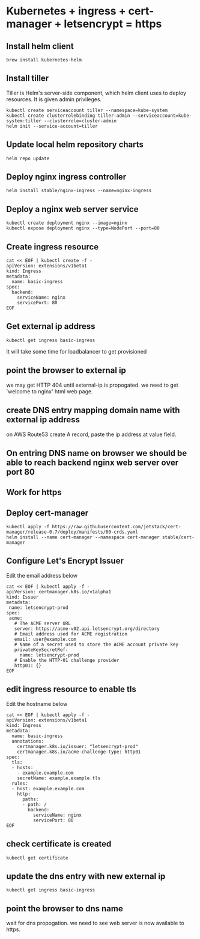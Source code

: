 # Kubernetes + ingress + cert-manager + letsencrypt = https

## Install helm client
```
brew install kubernetes-helm
```

## Install tiller
Tiller is Helm's server-side component, which helm client uses to deploy resources. It is given admin privileges.
```
kubectl create serviceaccount tiller --namespace=kube-system
kubectl create clusterrolebinding tiller-admin --serviceaccount=kube-system:tiller --clusterrole=cluster-admin
helm init --service-account=tiller
```

## Update local helm repository charts
```
helm repo update
```

## Deploy nginx ingress controller
```
helm install stable/nginx-ingress --name=nginx-ingress
```

## Deploy a nginx web server service
```
kubectl create deployment nginx --image=nginx
kubectl expose deployment nginx --type=NodePort --port=80
```
## Create ingress resource
```
cat << EOF | kubectl create -f -
apiVersion: extensions/v1beta1
kind: Ingress
metadata:
  name: basic-ingress
spec:
  backend:
    serviceName: nginx
    servicePort: 80
EOF
```
## Get external ip address
```
kubectl get ingress basic-ingress
```
It will take some time for loadbalancer to get provisioned 

## point the browser to external ip
we may get HTTP 404 until external-ip is propogated.
we need to get 'welcome to nginx' html web page.

## create DNS entry mapping domain name with external ip address
on AWS Route53 create A record, paste the ip address at value field.

## On entring DNS name on browser we should be able to reach backend nginx web server over port 80

## Work for https
## Deploy cert-manager
```
kubectl apply -f https://raw.githubusercontent.com/jetstack/cert-manager/release-0.7/deploy/manifests/00-crds.yaml
helm install --name cert-manager --namespace cert-manager stable/cert-manager
```
## Configure Let's Encrypt Issuer
Edit the email address below

```
cat << EOF | kubectl apply -f -
apiVersion: certmanager.k8s.io/v1alpha1
kind: Issuer
metadata:
 name: letsencrypt-prod
spec:
 acme:
   # The ACME server URL
   server: https://acme-v02.api.letsencrypt.org/directory
   # Email address used for ACME registration
   email: user@example.com
   # Name of a secret used to store the ACME account private key
   privateKeySecretRef:
     name: letsencrypt-prod
   # Enable the HTTP-01 challenge provider
   http01: {}
EOF
```
## edit ingress resource to enable tls
Edit the hostname below
```
cat << EOF | kubectl apply -f -
apiVersion: extensions/v1beta1
kind: Ingress
metadata:
  name: basic-ingress
  annotations:
    certmanager.k8s.io/issuer: "letsencrypt-prod"
    certmanager.k8s.io/acme-challenge-type: http01
spec:
  tls:
  - hosts:
    - example.example.com
    secretName: example.example.tls
  rules:
  - host: example.example.com
    http:
      paths:
      - path: /
        backend:
          serviceName: nginx
          servicePort: 80
EOF
```

## check certificate is created
```
kubectl get certificate
```

## update the dns entry with new external ip 
```
kubectl get ingress basic-ingress
```

## point the browser to dns name
wait for dns propogation.
we need to see web server is now available to https.




